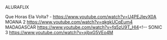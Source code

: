 ALURAFLIX

Que Horas Ela Volta? - https://www.youtube.com/watch?v=U4PEJIevX0A 
MOANA 2 https://www.youtube.com/watch?v=qkgkUCqEum4
MADAGASCAR https://www.youtube.com/watch?v=fq5zU9T_Hl4<!--
SONIC 3 https://www.youtube.com/watch?v=xjbxG5VEo4M
